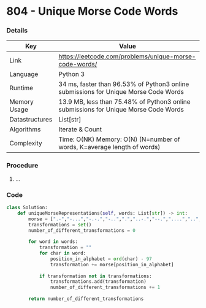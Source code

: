 # 804 - Unique Morse Code Words

### Details

| Key | Value |
| --- | ----- |
| Link | https://leetcode.com/problems/unique-morse-code-words/
| Language | Python 3
| Runtime | 34 ms, faster than 96.53% of Python3 online submissions for Unique Morse Code Words
| Memory Usage | 13.9 MB, less than 75.48% of Python3 online submissions for Unique Morse Code Words
| Datastructures | List[str]
| Algorithms | Iterate & Count
| Complexity | Time: O(NK) Memory: O(N) (N=number of words, K=average length of words)

### Procedure

1. ...

### Code

```python
class Solution:
    def uniqueMorseRepresentations(self, words: List[str]) -> int:
        morse = [".-","-...","-.-.","-..",".","..-.","--.","....","..",".---","-.-",".-..","--","-.","---",".--.","--.-",".-.","...","-","..-","...-",".--","-..-","-.--","--.."]
        transformations = set()
        number_of_different_transformations = 0
        
        for word in words:
            transformation = ""
            for char in word:
                position_in_alphabet = ord(char) - 97
                transformation += morse[position_in_alphabet]
                
            if transformation not in transformations:
                transformations.add(transformation)
                number_of_different_transformations += 1
        
        return number_of_different_transformations
```
